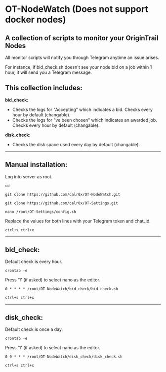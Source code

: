 # OT-NodeWatch (Does not support docker nodes)
## A collection of scripts to monitor your OriginTrail Nodes

All monitor scripts will notify you through Telegram anytime an issue arises. 

For instance, if bid_check.sh doesn't see your node bid on a job within 1 hour, it will send you a Telegram message.

## This collection includes:

__bid_check:__
- Checks the logs for "Accepting" which indicates a bid. Checks every hour by default (changable).  
- Checks the logs for "ve been chosen" which indicates an awarded job. Checks every hour by default (changable).  

__disk_check:__
- Checks the disk space used every day by default (changable).  

---

## __Manual installation:__

Log into server as root.
```
cd
```
```
git clone https://github.com/calr0x/OT-NodeWatch.git
```
```
git clone https://github.com/calr0x/OT-Settings.git
```
```
nano /root/OT-Settings/config.sh
```
Replace the values for both lines with your Telegram token and chat_id.
```
ctrl+s ctrl+x
```
---
## __bid_check:__
Default check is every hour.

```
crontab -e
```
Press '1' (if asked) to select nano as the editor.
```
0 * * * * /root/OT-NodeWatch/bid_check/bid_check.sh
```
```
ctrl+s ctrl+x
```
---
## __disk_check:__ 
Default check is once a day.
```
crontab -e
```
Press '1' (if asked) to select nano as the editor.
```
0 0 * * * /root/OT-NodeWatch/disk_check/disk_check.sh
```
```
ctrl+s ctrl+x
```